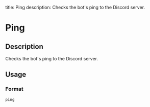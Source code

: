 title: Ping
description: Checks the bot's ping to the Discord server.

# Ping

## Description

Checks the bot's ping to the Discord server.

## Usage

### Format

`ping`
